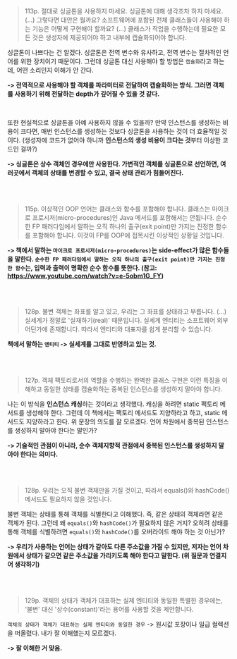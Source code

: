 > 113p. 절대로 싱글톤을 사용하지 마세요. 싱글톤에 대해 생각조차 하지 마세요. (...) 그렇다면 대안은 뭘까요? 소프트웨어에 포함된 전체 클래스들이 사용해야 하는 기능은 어떻게 구현해야 할까요? (...) 클래스가 작업을 수행하는데 필요한 모든 것은 생성자에 제공되어야 하고 내부에 캡슐화되어야 합니다.

싱글톤이 나쁘다는 건 알겠다.
싱글톤은 전역 변수와 유사하고, 전역 변수는 절차적인 언어를 위한 장치이기 때문이다.
그런데 싱글톤 대신 사용해야 할 방법은 `캡슐화`라고 하는데, 어떤 소리인지 이해가 안 간다.
<br>

**-> 전역적으로 사용해야 할 객체를 파라미터로 전달하여 캡슐화하는 방식. 그러면 객체를 사용하기 위해 전달하는 depth가 깊어질 수 있을 것 같다.**

<br>

또한 현실적으로 싱글톤을 아예 사용하지 않을 수 있을까? 
만약 인스턴스를 생성하는 비용이 크다면, 매번 인스턴스를 생성하는 것보다 싱글톤을 사용하는 것이 더 효율적일 것이다. (생성자에 코드가 없어야 하니까 **인스턴스의 생성 비용이 크다는 것**부터 이상한 코드인 걸까?)

**-> 싱글톤은 상수 객체인 경우에만 사용한다. 가변적인 객체를 싱글톤으로 선언하면, 여러곳에서 객체의 상태를 변경할 수 있고, 결국 상태 관리가 힘들어진다.**

<br>

<br>

> 115p. 이상적인 OOP 언어는 클래스와 함수를 포함해야 합니다. 클래스는 마이크로 프로시저(micro-procedures)인 Java 메서드를 포함해서는 안됩니다. 순수한 FP 패러다임에서 말하는 오직 하나의 출구(exit point)만 가지는 진정한 함수를 포함해야 합니다. 이것이 FP를 OOP에 접목시킨 이상적인 상황일 것입니다.

**-> 책에서 말하는 `마이크로 프로시저(micro-procedures)`는 side-effect가 많은 함수들을 말한다. 
`순수한 FP 패러다임에서 말하는 오직 하나의 출구(exit point)만 가지는 진정한 함수`는, 입력과 출력이 명확한 순수 함수를 뜻한다. (참고: https://www.youtube.com/watch?v=e-5obm1G_FY)**

<br>

<br>

> 128p. 불변 객체는 좌표를 알고 있고, 우리는 그 좌표를 상태라고 부릅니다. (...) 실세계가 정말로 '실재하기(real)' 때문입니다. 실세계 엔티티는 소프트웨어 외부 어딘가에 존재합니다. 따라서 엔티티와 대표자를 쉽게 분리할 수 있습니다.

**책에서 말하는 `엔티티` -> 실세계를 그대로 반영하고 있는 것.**

<br>

<br>

> 127p. 객체 팩토리로서의 역할을 수행하는 완벽한 클래스 구현은 이런 특징을 이해하고 동일한 상태를 캡슐화하는 중복된 인스턴스를 생성하지 말아야 합니다.

나는 이 방식을 **인스턴스 캐싱**하는 것이라고 생각했다. 
캐싱을 하려면 static 팩토리 메서드를 생성해야 한다. 
그런데 이 책에서는 팩토리 메서드도 지양하라고 하고, static 메서드도 지양하라고 한다. 
위 문장의 의도를 잘 모르겠다. 
언어 차원에서 중복된 인스턴스를 생성하지 말아야 한다는 말인가?

**-> 기술적인 관점이 아니라, 순수 객체지향적 관점에서 중복된 인스턴스를 생성하지 말아야 한다는 의미다.**

<br>

<br>

> 128p. 우리는 오직 불변 객체만을 가질 것이고, 따라서 equals()와 hashCode() 메서드도 필요하지 않을 것입니다.

불변 객체는 상태를 통해 객체를 식별한다고 이해했다. 
즉, 같은 상태의 객체라면 같은 객체가 된다.
그런데 왜 `equals()`와 `hashCode()`가 필요하지 않은 거지?
오히려 상태를 통해 객체를 식별하려면 `equals()`와 `hashCode()`를 오버라이드 해야 하는 것 아닌가?

**-> 우리가 사용하는 언어는 상태가 같아도 다른 주소값을 가질 수 있지만, 저자는 언어 차원에서 상태가 같으면 같은 주소값을 가리키도록 해야 한다고 말한다. (위 질문과 연결지어 생각하기)**

<br>

<br>

> 129p. 객체의 상태가 객체가 대표하는 실제 엔티티와 동일한 특별한 경우에는, '불변' 대신 '상수(constant)'라는 용어를 사용할 것을 제안합니다.

`객체의 상태가 객체가 대표하는 실제 엔티티와 동일한 경우` -> 
원시값 포장이나 일급 컬렉션을 떠올렸다. 내가 잘 이해했는지 모르겠다.  

**-> 잘 이해한 거 맞음.**